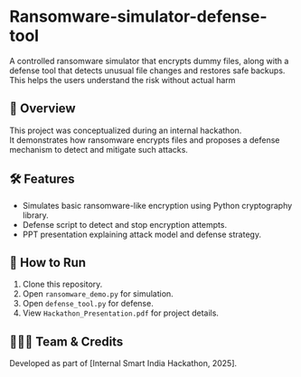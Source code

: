 # Ransomware-simulator-defense-tool
A controlled ransomware simulator that encrypts dummy files, along with a defense tool that detects unusual file changes and restores safe backups. This helps the users understand the risk without actual harm
## 📌 Overview
This project was conceptualized during an internal hackathon.  
It demonstrates how ransomware encrypts files and proposes a defense mechanism to detect and mitigate such attacks.  

## 🛠️ Features
- Simulates basic ransomware-like encryption using Python cryptography library.  
- Defense script to detect and stop encryption attempts.  
- PPT presentation explaining attack model and defense strategy.  

## 🚀 How to Run
1. Clone this repository.  
2. Open `ransomware_demo.py` for simulation.  
3. Open `defense_tool.py` for defense.  
4. View `Hackathon_Presentation.pdf` for project details.  

## 🧑‍🤝‍🧑 Team & Credits
Developed as part of [Internal Smart India Hackathon, 2025].  
